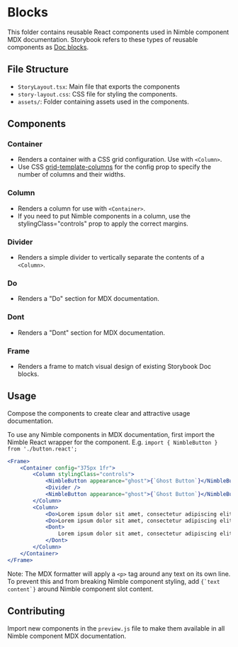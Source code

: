 # Blocks

This folder contains reusable React components used in Nimble component MDX documentation. Storybook refers to these types of reusable components as [Doc blocks](https://storybook.js.org/docs/writing-docs/doc-blocks).

## File Structure

-   `StoryLayout.tsx`: Main file that exports the components
-   `story-layout.css`: CSS file for styling the components.
-   `assets/`: Folder containing assets used in the components.

## Components

### Container

-   Renders a container with a CSS grid configuration. Use with `<Column>`.
-   Use CSS [grid-template-columns](https://developer.mozilla.org/en-US/docs/Web/CSS/grid-template-columns) for the config prop to specify the number of columns and their widths.

### Column

-   Renders a column for use with `<Container>`.
-   If you need to put Nimble components in a column, use the stylingClass="controls" prop to apply the correct margins.

### Divider

-   Renders a simple divider to vertically separate the contents of a `<Column>`.

### Do

-   Renders a "Do" section for MDX documentation.

### Dont

-   Renders a "Dont" section for MDX documentation.

### Frame

-   Renders a frame to match visual design of existing Storybook Doc blocks.

## Usage

Compose the components to create clear and attractive usage documentation.

To use any Nimble components in MDX documentation, first import the Nimble React wrapper for the component.
E.g. `import { NimbleButton } from './button.react';`

```jsx
<Frame>
    <Container config="375px 1fr">
        <Column stylingClass="controls">
            <NimbleButton appearance="ghost">{`Ghost Button`}</NimbleButton>
            <Divider />
            <NimbleButton appearance="ghost">{`Ghost Button`}</NimbleButton>
        </Column>
        <Column>
            <Do>Lorem ipsum dolor sit amet, consectetur adipiscing elit.</Do>
            <Do>Lorem ipsum dolor sit amet, consectetur adipiscing elit.</Do>
            <Dont>
                Lorem ipsum dolor sit amet, consectetur adipiscing elit.
            </Dont>
        </Column>
    </Container>
</Frame>
```

Note: The MDX formatter will apply a `<p>` tag around any text on its own line. To prevent this and from breaking Nimble component styling, add `` {`text content`} `` around Nimble component slot content.

## Contributing

Import new components in the `preview.js` file to make them available in all Nimble component MDX documentation.
